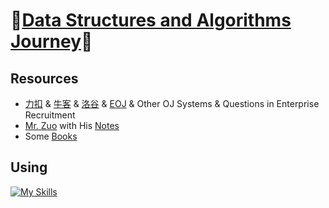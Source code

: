 # 🎉[Data Structures and Algorithms Journey](https://github.com/raingrain/data-structures-and-algorithms-journey)🎉

## Resources

- [力扣](https://leetcode.cn/u/raingrain/) & [牛客](https://www.nowcoder.com/users/569905451) & [洛谷](https://www.luogu.com.cn/user/1006250) & [EOJ](https://acm.ecnu.edu.cn/) & Other OJ Systems & Questions in Enterprise Recruitment
- [Mr. Zuo](https://github.com/algorithmzuo) with His [Notes](https://cloud.fynote.com/share/s/5280)
- Some [Books](./books/)

## Using

[![My Skills](https://skillicons.dev/icons?i=java,idea,md,vscode&perline=2)](https://skillicons.dev)
